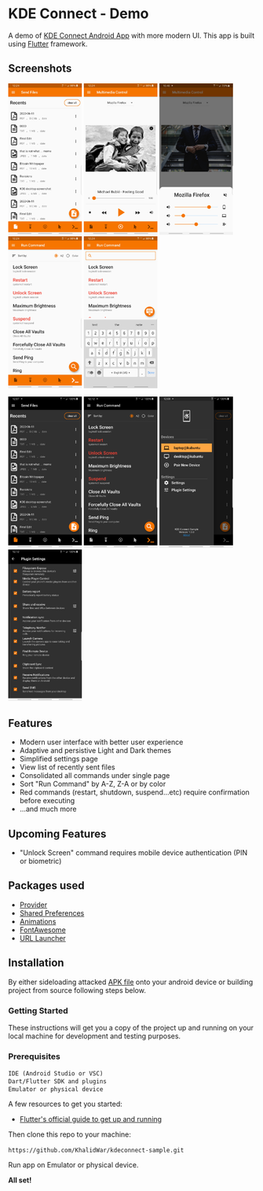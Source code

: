 # KDE Connect - Demo

A demo of [KDE Connect Android App](https://github.com/KDE/kdeconnect-android) with more modern UI. This app is built using [Flutter](https://flutter.dev) framework.

## Screenshots
<img src="https://github.com/KhalidWar/kdeconnect/blob/master/assets/readme/send_files.jpg" width="150"> <img src="https://github.com/KhalidWar/kdeconnect/blob/master/assets/readme/media_control.jpg" width="150"> <img src="https://github.com/KhalidWar/kdeconnect/blob/master/assets/readme/media_control_volume.jpg" width="150">  <img src="https://github.com/KhalidWar/kdeconnect/blob/master/assets/readme/run_command.jpg" width="150"> <img src="https://github.com/KhalidWar/kdeconnect/blob/master/assets/readme/run-command_search.jpg" width="150">

<img src="https://github.com/KhalidWar/kdeconnect/blob/master/assets/readme/send_files_night.jpg" width="150"> <img src="https://github.com/KhalidWar/kdeconnect/blob/master/assets/readme/run_command_night.jpg" width="150"> <img src="https://github.com/KhalidWar/kdeconnect/blob/master/assets/readme/main_drawer_night.jpg" width="150"> <img src="https://github.com/KhalidWar/kdeconnect/blob/master/assets/readme/plugin_settings_night.jpg" width="150">

## Features
- Modern user interface with better user experience
- Adaptive and persistive Light and Dark themes
- Simplified settings page
- View list of recently sent files
- Consolidated all commands under single page
- Sort "Run Command" by A-Z, Z-A or by color
- Red commands (restart, shutdown, suspend...etc) require confirmation before executing
- ...and much more

## Upcoming Features
- "Unlock Screen" command requires mobile device authentication (PIN or biometric)

## Packages used
- [Provider](https://pub.dev/packages/provider)
- [Shared Preferences](https://pub.dev/packages/shared_preferences)
- [Animations](https://pub.dev/packages/animations)
- [FontAwesome](https://pub.dev/packages/font_awesome_flutter)
- [URL Launcher](https://pub.dev/packages/url_launcher)


## Installation

By either sideloading attacked [APK file](https://github.com/KhalidWar/kdeconnect-sample/releases) onto your android device or building project from source following steps below.


### Getting Started
These instructions will get you a copy of the project up and running on your local machine for development and testing purposes.


### Prerequisites
```
IDE (Android Studio or VSC)
Dart/Flutter SDK and plugins
Emulator or physical device
```

A few resources to get you started:
- [Flutter's official guide to get up and running](https://flutter.dev/docs/get-started/install)

Then clone this repo to your machine:

`https://github.com/KhalidWar/kdeconnect-sample.git`

Run app on Emulator or physical device.

**All set!**
